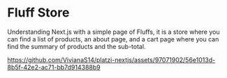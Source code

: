 # Fluff Store

Understanding Next.js with a simple page of Fluffs, it is a store where you can find a list of products, an about page, and a cart page where you can find the summary of products and the sub-total.

https://github.com/VivianaS14/platzi-nextjs/assets/97071902/56e1013d-8b5f-42e2-ac71-bb7d914388b9


